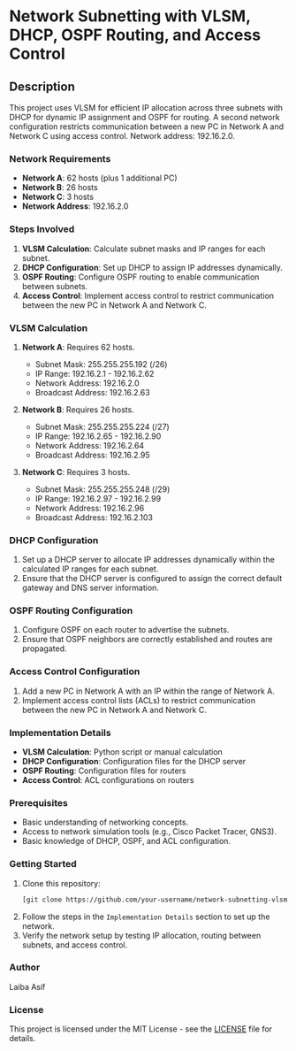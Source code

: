 # Network Subnetting with VLSM, DHCP, OSPF Routing, and Access Control

## Description
This project uses VLSM for efficient IP allocation across three subnets with DHCP for dynamic IP assignment and OSPF for routing. A second network configuration restricts communication between a new PC in Network A and Network C using access control. Network address: 192.16.2.0.

### Network Requirements
- **Network A**: 62 hosts (plus 1 additional PC)
- **Network B**: 26 hosts
- **Network C**: 3 hosts
- **Network Address**: 192.16.2.0

### Steps Involved
1. **VLSM Calculation**: Calculate subnet masks and IP ranges for each subnet.
2. **DHCP Configuration**: Set up DHCP to assign IP addresses dynamically.
3. **OSPF Routing**: Configure OSPF routing to enable communication between subnets.
4. **Access Control**: Implement access control to restrict communication between the new PC in Network A and Network C.

### VLSM Calculation
1. **Network A**: Requires 62 hosts.
    - Subnet Mask: 255.255.255.192 (/26)
    - IP Range: 192.16.2.1 - 192.16.2.62
    - Network Address: 192.16.2.0
    - Broadcast Address: 192.16.2.63

2. **Network B**: Requires 26 hosts.
    - Subnet Mask: 255.255.255.224 (/27)
    - IP Range: 192.16.2.65 - 192.16.2.90
    - Network Address: 192.16.2.64
    - Broadcast Address: 192.16.2.95

3. **Network C**: Requires 3 hosts.
    - Subnet Mask: 255.255.255.248 (/29)
    - IP Range: 192.16.2.97 - 192.16.2.99
    - Network Address: 192.16.2.96
    - Broadcast Address: 192.16.2.103

### DHCP Configuration
1. Set up a DHCP server to allocate IP addresses dynamically within the calculated IP ranges for each subnet.
2. Ensure that the DHCP server is configured to assign the correct default gateway and DNS server information.

### OSPF Routing Configuration
1. Configure OSPF on each router to advertise the subnets.
2. Ensure that OSPF neighbors are correctly established and routes are propagated.

### Access Control Configuration
1. Add a new PC in Network A with an IP within the range of Network A.
2. Implement access control lists (ACLs) to restrict communication between the new PC in Network A and Network C.

### Implementation Details
- **VLSM Calculation**: Python script or manual calculation
- **DHCP Configuration**: Configuration files for the DHCP server
- **OSPF Routing**: Configuration files for routers
- **Access Control**: ACL configurations on routers

### Prerequisites
- Basic understanding of networking concepts.
- Access to network simulation tools (e.g., Cisco Packet Tracer, GNS3).
- Basic knowledge of DHCP, OSPF, and ACL configuration.

### Getting Started
1. Clone this repository:
    ```bash
    [git clone https://github.com/your-username/network-subnetting-vlsm-dhcp-ospf-acl.git](https://github.com/thelaibaasif/Network-Subnetting-with-VLSM-DHCP-OSPF-Routing-and-Access-Control/
    ```
2. Follow the steps in the `Implementation Details` section to set up the network.
3. Verify the network setup by testing IP allocation, routing between subnets, and access control.

### Author
Laiba Asif

### License
This project is licensed under the MIT License - see the [LICENSE](LICENSE) file for details.
